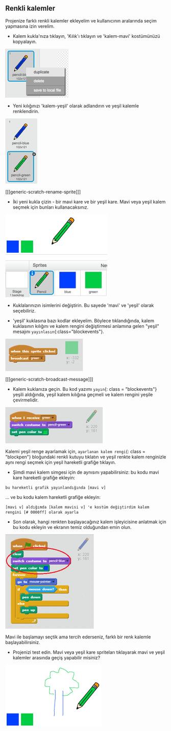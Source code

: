 ## Renkli kalemler

Projenize farklı renkli kalemler ekleyelim ve kullanıcının aralarında seçim yapmasına izin verelim.

+ Kalem kukla'nıza tıklayın, 'Kılık'ı tıklayın ve 'kalem-mavi' kostümünüzü kopyalayın.

![ekran görüntüsü](images/paint-blue-duplicate.png)

+ Yeni kılığınızı 'kalem-yeşil' olarak adlandırın ve yeşil kalemle renklendirin.

![ekran görüntüsü](images/paint-pencil-green.png)

[[[generic-scratch-rename-sprite]]]

+ İki yeni kukla çizin - bir mavi kare ve bir yeşil kare. Mavi veya yeşil kalem seçmek için bunları kullanacaksınız.

![ekran görüntüsü](images/paint-selectors.png)

+ Kuklalarınızın isimlerini değiştirin. Bu sayede 'mavi' ve 'yeşil' olarak seçebiliriz.

+ 'yeşil' kuklasına bazı kodlar ekleyelim. Böylece tıklandığında, kalem kuklasının kılığını ve kalem rengini değiştirmesi anlamına gelen "yeşil" mesajını `yayınlasın`{:class="blockevents"}.

![Yeşil yayın](images/paint-broadcast-green.png)

[[[generic-scratch-broadcast-message]]]

+ Kalem kuklanıza geçin. Bu kod yazımı `yayın`{: class = "blockevents"} yeşili aldığında, yeşil kalem kılığına geçmeli ve kalem rengini yeşile çevirmelidir.

![Yeşil yayın](images/broadcast-green.png)

Kalemi yeşil renge ayarlamak için, `ayarlanan kalem rengi`{: class = "blockpen"} bloğundaki renkli kutuyu tıklatın ve yeşil renkte kalem renginizle aynı rengi seçmek için yeşil hareketli grafiğe tıklayın.

+ Şimdi mavi kalem simgesi için de aynısını yapabilirsiniz: bu kodu mavi kare hareketli grafiğe ekleyin:

```blocks
bu hareketli grafik yayınlandığında [mavi v]
```

... ve bu kodu kalem hareketli grafiğe ekleyin:

```blocks
[mavi v] aldığımda [kalem mavisi v] 'e kostüm değiştirdim kalem rengini [# 0000ff] olarak ayarla
```

+ Son olarak, hangi renkten başlayacağınız kalem işleyicisine anlatmak için bu kodu ekleyin ve ekranın temiz olduğundan emin olun.

![Kalem başlat](images/start-pencil.png)

Mavi ile başlamayı seçtik ama tercih ederseniz, farklı bir renk kalemle başlayabilirsiniz.

+ Projenizi test edin. Mavi veya yeşil kare spriteları tıklayarak mavi ve yeşil kalemler arasında geçiş yapabilir misiniz?

![ekran görüntüsü](images/paint-pens-test.png)